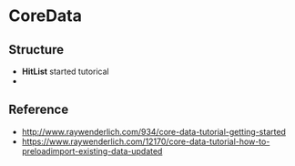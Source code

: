 # CoreData

## Structure
* **HitList** started tutorical
* 

## Reference
* http://www.raywenderlich.com/934/core-data-tutorial-getting-started
* https://www.raywenderlich.com/12170/core-data-tutorial-how-to-preloadimport-existing-data-updated
